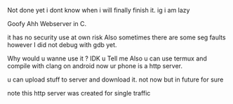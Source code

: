 Not done yet i dont know when i will finally finish it. ig i am lazy




Goofy Ahh 
Webserver in C. 

it has no security use at own risk
Also sometimes there are some seg faults 
however I did not debug with gdb yet.

Why would u wanne use it ? IDK u Tell me
Also u can use termux and compile with clang on android now ur phone is a http server.

u can upload stuff to server and download it.
not now but in future for sure

note this http server was created for single traffic
